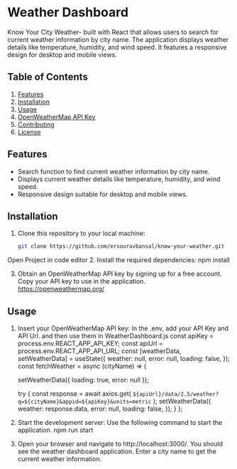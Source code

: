 # Weather Dashboard

Know Your City Weather- built with React that allows users to search for current weather information by city name. The application displays weather details like temperature, humidity, and wind speed. It features a responsive design for desktop and mobile views.

## Table of Contents
1. [Features](#features)
2. [Installation](#installation)
3. [Usage](#usage)
4. [OpenWeatherMap API Key](#openweathermap-api-key)
5. [Contributing](#contributing)
6. [License](#license)

## Features
- Search function to find current weather information by city name.
- Displays current weather details like temperature, humidity, and wind speed.
- Responsive design suitable for desktop and mobile views.

## Installation
1. Clone this repository to your local machine:
   ```bash
   git clone https://github.com/ersouravbansal/know-your-weather.git
   
Open Project in code editor
2. Install the required dependencies:
npm install

3. Obtain an OpenWeatherMap API key by signing up for a free account. Copy your API key to use in the application.
https://openweathermap.org/

## Usage
1. Insert your OpenWeatherMap API key: In the .env, add your API Key and API Url. and then use them in WeatherDashboard.js
  const apiKey = process.env.REACT_APP_API_KEY;
  const apiUrl = process.env.REACT_APP_API_URL;
    const [weatherData, setWeatherData] = useState({
    weather: null,
    error: null,
    loading: false,
  });
  const fetchWeather = async (cityName) => {

    setWeatherData({ loading: true, error: null });

    try {
      const response = await axios.get(
        `${apiUrl}/data/2.5/weather?q=${cityName}&appid=${apiKey}&units=metric`
      );
      setWeatherData({
        weather: response.data,
        error: null,
        loading: false,
      });
    }
  };
2. Start the development server: Use the following command to start the application.
npm run start

3. Open your browser and navigate to http://localhost:3000/. You should see the weather dashboard application. Enter a city name to get the current weather information.